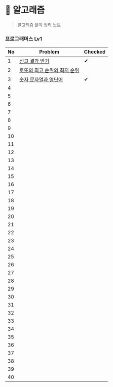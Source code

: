 # 🐳 알고래즘

> 알고리즘 풀이 정리 노트

### 프로그래머스 Lv1

| No  | Problem                                                                             | Checked |
| --- | ----------------------------------------------------------------------------------- | ------- |
| 1   | [신고 결과 받기](https://school.programmers.co.kr/learn/courses/30/lessons/92334)         | ✔       |
| 2   | [로또의 최고 순위와 최저 순위](https://school.programmers.co.kr/learn/courses/30/lessons/77484) |         |
| 3   | [숫자 문자열과 영단어](https://school.programmers.co.kr/learn/courses/30/lessons/81301)      | ✔       |
| 4   |                                                                                     |         |
| 5   |                                                                                     |         |
| 6   |                                                                                     |         |
| 7   |                                                                                     |         |
| 8   |                                                                                     |         |
| 9   |                                                                                     |         |
| 10  |                                                                                     |         |
| 11  |                                                                                     |         |
| 12  |                                                                                     |         |
| 13  |                                                                                     |         |
| 14  |                                                                                     |         |
| 15  |                                                                                     |         |
| 16  |                                                                                     |         |
| 17  |                                                                                     |         |
| 18  |                                                                                     |         |
| 19  |                                                                                     |         |
| 20  |                                                                                     |         |
| 21  |                                                                                     |         |
| 22  |                                                                                     |         |
| 23  |                                                                                     |         |
| 24  |                                                                                     |         |
| 25  |                                                                                     |         |
| 26  |                                                                                     |         |
| 27  |                                                                                     |         |
| 28  |                                                                                     |         |
| 29  |                                                                                     |         |
| 30  |                                                                                     |         |
| 31  |                                                                                     |         |
| 32  |                                                                                     |         |
| 33  |                                                                                     |         |
| 34  |                                                                                     |         |
| 35  |                                                                                     |         |
| 36  |                                                                                     |         |
| 37  |                                                                                     |         |
| 38  |                                                                                     |         |
| 39  |                                                                                     |         |
| 40  |                                                                                     |         |
